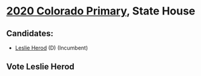 # [2020 Colorado Primary](../README.md), State House

## Candidates:

- [Leslie Herod](leslie_herod.md) (D) (Incumbent)

## Vote Leslie Herod
